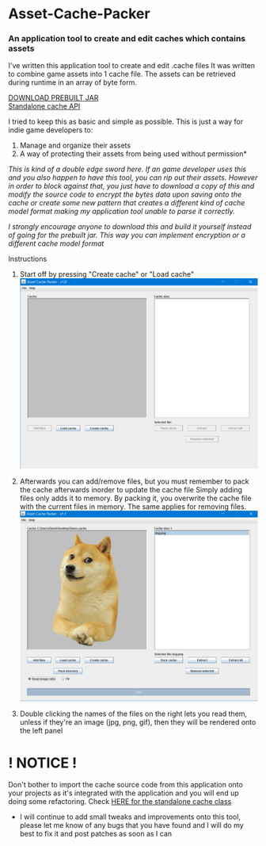 # Asset-Cache-Packer
### An application tool to create and edit caches which contains assets

I've written this application tool to create and edit .cache files
It was written to combine game assets into 1 cache file.
The assets can be retrieved during runtime in an array of byte form.

[DOWNLOAD PREBUILT JAR](https://github.com/DTanJP/Asset-Cache-Packer/raw/master/Download/AssetPacker%201.1.jar)  
[Standalone cache API](https://github.com/DTanJP/Asset-Cache)

I tried to keep this as basic and simple as possible.
This is just a way for indie game developers to:
1. Manage and organize their assets
2. A way of protecting their assets from being used without permission*


*This is kind of a double edge sword here. If an game developer uses this and you also happen to have this tool, you can rip out their assets.
However in order to block against that, you just have to download a copy of this and modify the source code to encrypt the bytes data upon saving onto the cache or create some new pattern that creates a different kind of cache model format making my application tool unable to parse it correctly.*

*I strongly encourage anyone to download this and build it yourself instead of going for the prebuilt jar. This way you can implement encryption or a different cache model format*

Instructions
1. Start off by pressing "Create cache" or "Load cache"
![The main view of the application](https://raw.githubusercontent.com/DTanJP/Asset-Cache-Packer/master/images/Screenshot_1.png)

2. Afterwards you can add/remove files, but you must remember to pack the cache afterwards inorder to update the cache file
Simply adding files only adds it to memory. By packing it, you overwrite the cache file with the current files in memory.
The same applies for removing files.
![Viewing a cache](https://raw.githubusercontent.com/DTanJP/Asset-Cache-Packer/master/images/1.1%20Update.jpg)

3. Double clicking the names of the files on the right lets you read them, unless if they're an image (jpg, png, gif), then they will be rendered onto the left panel

# ! NOTICE !
Don't bother to import the cache source code from this application onto your projects as it's integrated with the application and you will end up doing some refactoring. Check [HERE for the standalone cache class](https://github.com/DTanJP/Asset-Cache)

* I will continue to add small tweaks and improvements onto this tool, please let me know of any bugs that you have found and I will do my best to fix it and post patches as soon as I can
